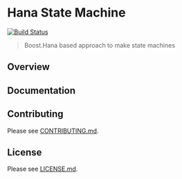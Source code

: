 # Hana State Machine
[![Build Status](https://travis-ci.org/bodzio528/hsm.svg?branch=master)](https://travis-ci.org/bodzio528/hsm)
> Boost.Hana based approach to make state machines

## Overview


## Documentation


## Contributing
Please see [CONTRIBUTING.md](CONTRIBUTING.md).


## License
Please see [LICENSE.md](LICENSE.md).

